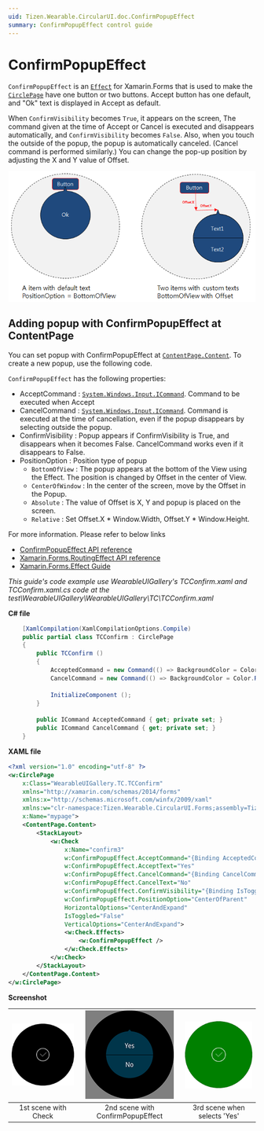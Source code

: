 ```yaml
---
uid: Tizen.Wearable.CircularUI.doc.ConfirmPopupEffect
summary: ConfirmPopupEffect control guide
---
```

# ConfirmPopupEffect

`ConfirmPopupEffect` is an [`Effect`](https://developer.xamarin.com/api/type/Xamarin.Forms.Effect/) for Xamarin.Forms that is used to make the [`CirclePage`](xref:Tizen.Wearable.CircularUI.doc.CirclePage) have one button or two buttons.
Accept button has one default, and "Ok" text is displayed in Accept as default.

When `ConfirmVisibility` becomes `True`, it appears on the screen,
The command given at the time of Accept or Cancel is executed and disappears automatically, and `ConfirmVisibility` becomes `False`.
Also, when you touch the outside of the popup, the popup is automatically canceled. (Cancel command is performed similarly.)
You can change the pop-up position by adjusting the X and Y value of Offset.

![](data/ConfirmPopupEffect.png)

## Adding popup with ConfirmPopupEffect at ContentPage

You can set popup with ConfirmPopupEffect at [`ContentPage.Content`](https://developer.xamarin.com/api/type/Xamarin.Forms.ContentPage/). To create a new popup, use the following code.

`ConfirmPopupEffect` has the following properties:

- AcceptCommand : [`System.Windows.Input.ICommand`](https://developer.xamarin.com/api/type/System.Windows.Input.ICommand/). Command to be executed when Accept
- CancelCommand : [`System.Windows.Input.ICommand`](https://developer.xamarin.com/api/type/System.Windows.Input.ICommand/). Command is executed at the time of cancellation, even if the popup disappears by selecting outside the popup.
- ConfirmVisibility : Popup appears if ConfirmVisibility is True, and disappears when it becomes False. CancelCommand works even if it disappears to False.
- PositionOption : Position type of popup
  - `BottomOfView` : The popup appears at the bottom of the View using the Effect. The position is changed by Offset in the center of View.
  - `CenterOfWindow` : In the center of the screen, move by the Offset in the Popup.
  - `Absolute` : The value of Offset is X, Y and popup is placed on the screen.
  - `Relative` : Set Offset.X * Window.Width, Offset.Y * Window.Height.

For more information. Please refer to below links

- [ConfirmPopupEffect  API reference](https://samsung.github.io/Tizen.CircularUI/api/Tizen.Wearable.CircularUI.Forms.ConfirmPopupEffect.html)
- [Xamarin.Forms.RoutingEffect  API reference](https://developer.xamarin.com/api/type/Xamarin.Forms.RoutingEffect/)
- [Xamarin.Forms.Effect Guide](https://docs.microsoft.com/en-us/xamarin/xamarin-forms/app-fundamentals/effects/)

_This guide's code example use WearableUIGallery's TCConfirm.xaml and TCConfirm.xaml.cs code at the test\WearableUIGallery\WearableUIGallery\TC\TCConfirm.xaml_

**C# file**

```cs
    [XamlCompilation(XamlCompilationOptions.Compile)
    public partial class TCConfirm : CirclePage
    {
        public TCConfirm ()
        {
            AcceptedCommand = new Command(() => BackgroundColor = Color.Green);
            CancelCommand = new Command(() => BackgroundColor = Color.Red);

            InitializeComponent ();
        }

        public ICommand AcceptedCommand { get; private set; }
        public ICommand CancelCommand { get; private set; }
    }
```

**XAML file**

```xml
<?xml version="1.0" encoding="utf-8" ?>
<w:CirclePage
    x:Class="WearableUIGallery.TC.TCConfirm"
    xmlns="http://xamarin.com/schemas/2014/forms"
    xmlns:x="http://schemas.microsoft.com/winfx/2009/xaml"
    xmlns:w="clr-namespace:Tizen.Wearable.CircularUI.Forms;assembly=Tizen.Wearable.CircularUI.Forms"
    x:Name="mypage">
    <ContentPage.Content>
        <StackLayout>
            <w:Check
                x:Name="confirm3"
                w:ConfirmPopupEffect.AcceptCommand="{Binding AcceptedCommand, Source={x:Reference mypage}}"
                w:ConfirmPopupEffect.AcceptText="Yes"
                w:ConfirmPopupEffect.CancelCommand="{Binding CancelCommand, Source={x:Reference mypage}}"
                w:ConfirmPopupEffect.CancelText="No"
                w:ConfirmPopupEffect.ConfirmVisibility="{Binding IsToggled, Source={x:Reference confirm3}, Mode=TwoWay}"
                w:ConfirmPopupEffect.PositionOption="CenterOfParent"
                HorizontalOptions="CenterAndExpand"
                IsToggled="False"
                VerticalOptions="CenterAndExpand">
                <w:Check.Effects>
                    <w:ConfirmPopupEffect />
                </w:Check.Effects>
            </w:Check>
        </StackLayout>
    </ContentPage.Content>
</w:CirclePage>
```

**Screenshot**

|![1st scene with Check](data/ConfirmPopupEffect_1.png)| ![2nd scene with ConfirmPopupEffect](data/ConfirmPopupEffect_2.png)|![3rd scene when selects 'Yes'](data/ConfirmPopupEffect_3.png)|
|:----------------------------------------------------:|:-------------------------------------------------------------------:|:-----------------------------------------:|
|                       1st scene with Check            |                    2nd scene with ConfirmPopupEffect                |         3rd scene when selects 'Yes' |

